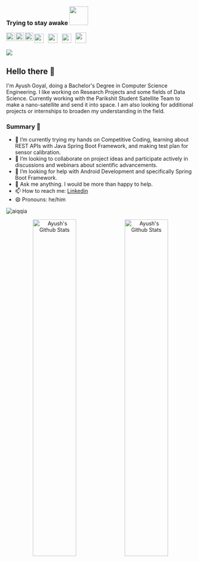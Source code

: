 ### Trying to stay awake <img src="https://media.giphy.com/media/h741oEMnAUIILdX0kU/giphy.gif" width="50">

<a href="https://www.linkedin.com/in/aiqqia/">
  <img align="left" alt="Ayush's Linkedin" width="22px" style="color=blue" src="https://cdn.jsdelivr.net/npm/simple-icons@v3/icons/linkedin.svg" />
</a>

<a href="https://github.com/aiqqia">
  <img align="left" alt="Ayush's Github" width="22px" src="https://cdn.jsdelivr.net/npm/simple-icons@v3/icons/github.svg" />
</a>

<a href="https://www.instagram.com/_.ayush_goyal._/">
  <img align="left" alt="Ayush's Instagram" width="22px" src="https://cdn.jsdelivr.net/npm/simple-icons@v3/icons/instagram.svg" />
</a>

<p>
  <a href="https://twitter.com/ayush_aiq"><img width="25" height="25" src="/res/twitter.svg"></a>
  &nbsp;
  <a href="https://www.linkedin.com/in/aiqqia"><img width="25" height="25" src="/res/linkedin.svg"></a>
  &nbsp;
  <a href="https://www.instagram.com/_.ayush_goyal._"><img width="25" height="25" src="/res/instagram.svg"></a>
  &nbsp;
  <a href="https://discord.com/Ayush#6785"><img width="29" height="28" src="/res/discord.png"></a>
   &nbsp;
</p>

<p  align="left"><img src="https://raw.githubusercontent.com/chiraag-kakar/chiraag-kakar/master/hadder.gif">

## Hello there 👋
I'm Ayush Goyal, doing a Bachelor's Degree in Computer Science Engineering. I like working on Research Projects and some fields of Data Science. Currently working with the Parikshit Student Satellite Team to make a nano-satellite and send it into space. I am also looking for additional projects or internships to broaden my understanding in the field.
### Summary 👨‍
- 🔭 I’m currently trying my hands on Competitive Coding, learning about REST APIs with Java Spring Boot Framework, and making test plan for sensor calibration.
- 👯 I’m looking to collaborate on project ideas and participate actively in discussions and webinars about scientific advancements.
- 🤔 I’m looking for help with Android Development and specifically Spring Boot Framework.
- 💬 Ask me anything. I would be more than happy to help.
- 📫 How to reach me: [Linkedin](https://www.linkedin.com/in/aiqqia/) 
- 😄 Pronouns: he/him

<p align="left"> <img src="https://komarev.com/ghpvc/?username=aiqqia&label=Profile Views&color=blue&style=plastic" alt="aiqqia" /> </p>

<p align="center">
  <img width="48%" src="https://github-readme-stats.vercel.app/api?username=aiqqia&show_icons=true&theme=tokyonight" alt="Ayush's Github Stats" />
  <img width="48%" src="https://github-readme-streak-stats.herokuapp.com/?user=aiqqia&theme=tokyonight" alt="Ayush's Github Stats" />
</p>
